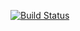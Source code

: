 [![Build Status](https://travis-ci.org/TheDeathStreaker/strv-addressbook-jarc-adrian.svg?branch=master)](https://travis-ci.org/TheDeathStreaker/strv-addressbook-jarc-adrian)
